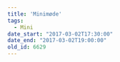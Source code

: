 ```yaml
---
title: 'Minimøde'
tags:
  - Mini
date_start: "2017-03-02T17:30:00"
date_end: "2017-03-02T19:00:00"
old_id: 6629
---
```

